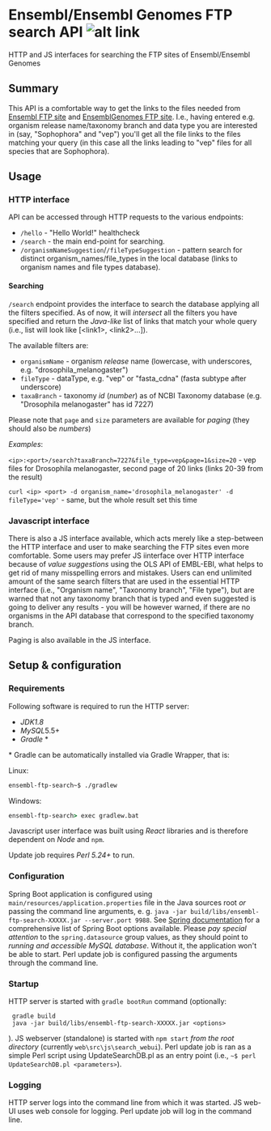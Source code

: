 # Ensembl/Ensembl Genomes FTP search API ![alt link](https://travis-ci.org/stefanches7/ensembl-ftp-search.svg?branch=master)
HTTP and JS interfaces for searching the FTP sites of Ensembl/Ensembl Genomes

Summary
-------
This API is a comfortable way to get the links to the files needed from [Ensembl FTP site] and 
[EnsemblGenomes FTP site]. I.e., having entered e.g. organism release name/taxonomy branch 
and data type you are interested in (say, "Sophophora" and "vep") you'll get all the file links to the files matching 
your query (in this case all the links leading to "vep" files for all species that are Sophophora).

[Ensembl FTP site]: ftp.ensembl.org
[EnsemblGenomes FTP site]: ftp.ensemblgenomes.org

Usage
-----
### HTTP interface

API can be accessed through HTTP requests to the various endpoints:

* `/hello` - "Hello World!" healthcheck
* `/search` - the main end-point for searching.
* `/organismNameSuggestion`/`/fileTypeSuggestion` - pattern search for distinct organism_names/file_types in the local 
database (links to organism names and file types database).

#### Searching

`/search` endpoint provides the interface to search the database applying all the filters specified. As of now, it will 
_intersect_ all the filters you have specified and return the _Java-like_ list of links that match your whole query (i.e.,
list will look like \[\<link1\>, \<link2\>...\]).

The available filters are:

* `organismName` - organism _release_ name (lowercase, with underscores, e.g. "drosophila_melanogaster")
* `fileType` - dataType, e.g. "vep" or "fasta_cdna" (fasta subtype after underscore)
* `taxaBranch` - taxonomy _id_ (_number_) as of NCBI Taxonomy database (e.g. "Drosophila melanogaster" has id 7227)

Please note that `page` and `size` parameters are available for *paging* (they should also be _numbers_)

_Examples_: 

`<ip>:<port>/search?taxaBranch=7227&file_type=vep&page=1&size=20` - vep files for Drosophila melanogaster, second page
of 20 links (links 20-39 from the result)

`curl <ip> <port> -d organism_name='drosophila_melanogaster' -d fileType='vep'` - same, but the whole result set this time

### Javascript interface

There is also a JS interface available, which acts merely like a step-between the HTTP interface and user to make searching
the FTP sites even more comfortable. Some users may prefer JS iinterface over HTTP interface because of *value suggestions*
using the OLS API of EMBL-EBI, what helps to get rid of many misspelling errors and mistakes. 
Users can end unlimited amount of the same search filters that are used in the essential HTTP interface (i.e., "Organism
name", "Taxonomy branch", "File type"), but are warned that not any taxonomy branch that is typed and even suggested is going
to deliver any results - you will be however warned, if there are no organisms in the API database that correspond
to the specified taxonomy branch.

Paging is also available in the JS interface.

## Setup & configuration
### Requirements

Following software is required to run the HTTP server:
* *JDK1.8*
* *MySQL*5.5+
* *Gradle* \*

\* Gradle can be automatically installed via Gradle Wrapper, that is:

Linux: 
```bash
ensembl-ftp-search~$ ./gradlew
```

Windows:
```cmd
ensembl-ftp-search> exec gradlew.bat

```

Javascript user interface was built using *React* libraries and is therefore dependent on *Node* and `npm`.

Update job requires *Perl 5.24+* to run.

### Configuration

Spring Boot application is configured using `main/resources/application.properties` file in the Java sources root *or* passing the command line arguments, e. g. `java -jar build/libs/ensembl-ftp-search-XXXXX.jar --server.port 9988`. See [Spring documentation] for a comprehensive list of Spring Boot options available.
Please _pay special attention_ to the `spring.datasource` group values, as they should point to *running and accessible
MySQL database*. Without it, the application won't be able to start.
Perl update job is configured passing the arguments through the command line.

[Spring documentation]: https://docs.spring.io/spring-boot/docs/current/reference/html/common-application-properties.html

### Startup

HTTP server is started with `gradle bootRun` command (optionally:
```sbtshell
 gradle build
 java -jar build/libs/ensembl-ftp-search-XXXXX.jar <options>
 ``` 
).
JS webserver (standalone) is started with `npm start` _from the root directory_ (currently `web\src\js\search_webui`). 
Perl update job is ran as a simple Perl script using UpdateSearchDB.pl as
an entry point (i.e., `~$ perl UpdateSearchDB.pl <parameters>`).

### Logging 

HTTP server logs into the command line from which it was started. JS web-UI uses web console for logging. Perl update job
will log in the command line. 

